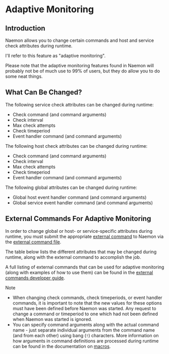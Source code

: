 # Adaptive Monitoring

## Introduction

Naemon allows you to change certain commands and host and service check
attributes during runtime.

I'll refer to this feature as "adaptive monitoring".

Please note that the adaptive monitoring features found in Naemon will probably
not be of much use to 99% of users, but they do allow you to do some neat things.

## What Can Be Changed?

The following service check attributes can be changed during runtime:

- Check command (and command arguments)
- Check interval
- Max check attempts
- Check timeperiod
- Event handler command (and command arguments)

The following host check attributes can be changed during runtime:

- Check command (and command arguments)
- Check interval
- Max check attempts
- Check timeperiod
- Event handler command (and command arguments)

The following global attributes can be changed during runtime:

- Global host event handler command (and command arguments)
- Global service event handler command (and command arguments)

## External Commands For Adaptive Monitoring

In order to change global or host- or service-specific attributes during runtime,
you must submit the appropriate [external command](extcommands) to
Naemon via the [external command file](configmain#command_file).

The table below lists the different attributes that may be changed during runtime,
along with the external command to accomplish the job.

A full listing of external commands that can be used for adaptive monitoring
(along with examples of how to use them) can be found in the
[external commands developer guide](/documentation/developer/externalcommands/).


> [!NOTE]
> - When changing check commands, check timeperiods, or event handler commands, it is
>   important to note that the new values for these options must have been defined before Naemon was started.
>   Any request to change a command or timeperiod to one which had not been defined when Naemon was started is ignored.
> - You can specify command arguments along with the actual command name - just separate individual
>   arguments from the command name (and from each other) using bang (`!`) characters.
>   More information on how arguments in command definitions are processed during runtime
>   can be found in the documentation on [macros](macros).

